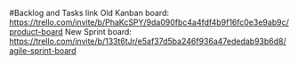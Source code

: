 #Backlog and Tasks link
Old Kanban board:
https://trello.com/invite/b/PhaKcSPY/9da090fbc4a4fdf4b9f16fc0e3e9ab9c/product-board
New Sprint board:
https://trello.com/invite/b/133t6tJr/e5af37d5ba246f936a47ededab93b6d8/agile-sprint-board
